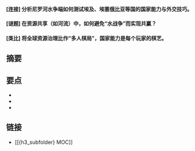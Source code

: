 #### [连接] 分析尼罗河水争端如何测试埃及、埃塞俄比亚等国的国家能力与外交技巧。


#### [谜题] 在资源共享（如河流）中，如何避免“水战争”而实现共赢？


#### [类比] 将全球资源治理比作“多人棋局”，国家能力是每个玩家的棋艺。


## 摘要


## 要点

- 
- 
- 

## 链接

- [[{h3_subfolder} MOC]]
